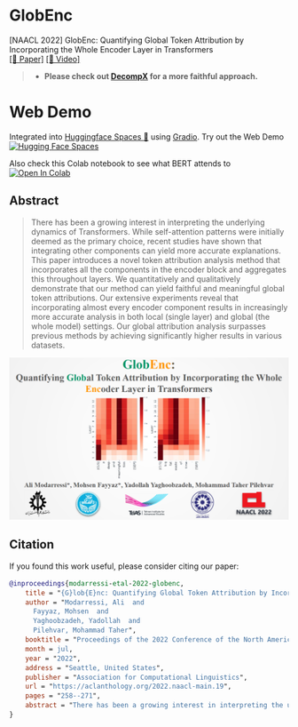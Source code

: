 # GlobEnc
[NAACL 2022] GlobEnc: Quantifying Global Token Attribution by Incorporating the Whole Encoder Layer in Transformers <br>
[[📝 Paper]](https://aclanthology.org/2022.naacl-main.19/)
[[🎥 Video]](https://youtu.be/jgd9kUJlug4)

> * <b>Please check out [DecompX](https://github.com/mohsenfayyaz/DecompX) for a more faithful approach.</b>

# Web Demo

Integrated into [Huggingface Spaces 🤗](https://huggingface.co/spaces) using [Gradio](https://github.com/gradio-app/gradio). Try out the Web Demo [![Hugging Face Spaces](https://img.shields.io/badge/%F0%9F%A4%97%20Hugging%20Face-Spaces-blue)](https://huggingface.co/spaces/NAACL2022/GlobEnc)

Also check this Colab notebook to see what BERT attends to <a href="https://colab.research.google.com/github/mohsenfayyaz/GlobEnc/blob/main/GlobEnc_Demo.ipynb"><img data-canonical-src="https://colab.research.google.com/assets/colab-badge.svg" alt="Open In Colab" src="https://camo.githubusercontent.com/84f0493939e0c4de4e6dbe113251b4bfb5353e57134ffd9fcab6b8714514d4d1/68747470733a2f2f636f6c61622e72657365617263682e676f6f676c652e636f6d2f6173736574732f636f6c61622d62616467652e737667"></a>


## Abstract
> There has been a growing interest in interpreting the underlying dynamics of Transformers. While self-attention patterns were initially deemed as the primary choice, recent studies have shown that integrating other components can yield more accurate explanations. This paper introduces a novel token attribution analysis method that incorporates all the components in the encoder block and aggregates this throughout layers. We quantitatively and qualitatively demonstrate that our method can yield faithful and meaningful global token attributions. Our extensive experiments reveal that incorporating almost every encoder component results in increasingly more accurate analysis in both local (single layer) and global (the whole model) settings. Our global attribution analysis surpasses previous methods by achieving significantly higher results in various datasets.

![alt text](./img/globenc.png)

## Citation
If you found this work useful, please consider citing our paper:
```bibtex
@inproceedings{modarressi-etal-2022-globenc,
    title = "{G}lob{E}nc: Quantifying Global Token Attribution by Incorporating the Whole Encoder Layer in Transformers",
    author = "Modarressi, Ali  and
      Fayyaz, Mohsen  and
      Yaghoobzadeh, Yadollah  and
      Pilehvar, Mohammad Taher",
    booktitle = "Proceedings of the 2022 Conference of the North American Chapter of the Association for Computational Linguistics: Human Language Technologies",
    month = jul,
    year = "2022",
    address = "Seattle, United States",
    publisher = "Association for Computational Linguistics",
    url = "https://aclanthology.org/2022.naacl-main.19",
    pages = "258--271",
    abstract = "There has been a growing interest in interpreting the underlying dynamics of Transformers. While self-attention patterns were initially deemed as the primary option, recent studies have shown that integrating other components can yield more accurate explanations. This paper introduces a novel token attribution analysis method that incorporates all the components in the encoder block and aggregates this throughout layers. Through extensive quantitative and qualitative experiments, we demonstrate that our method can produce faithful and meaningful global token attributions. Our experiments reveal that incorporating almost every encoder component results in increasingly more accurate analysis in both local (single layer) and global (the whole model) settings. Our global attribution analysis significantly outperforms previous methods on various tasks regarding correlation with gradient-based saliency scores. Our code is freely available at https://github.com/mohsenfayyaz/GlobEnc.",
}
```


<!-- ## Setup
```
conda create -n attention-env
pip install pip-tools
conda install pytorch torchvision torchaudio cudatoolkit=10.2 -c pytorch
```
 -->
